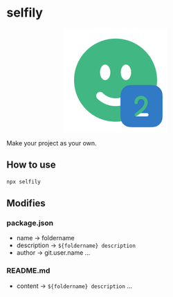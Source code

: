 # selfily

<p align="center">
  <a href="https://raw.githubusercontent.com/micaiguai/mix-icon/refs/heads/main/assets/icon.png">
    <img style="width: 240px;" src="https://raw.githubusercontent.com/micaiguai/mix-icon/refs/heads/main/assets/icon.png">
  </a>
</p>

Make your project as your own.

## How to use
```bash
npx selfily
```

## Modifies
### package.json
- name -> foldername
- description -> `${foldername} description`
- author -> git.user.name
...

### README.md
- content -> `${foldername} description`
...
